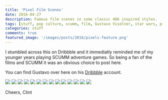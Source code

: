 ```yaml
---
title: 'Pixel Film Scenes'
date: 2016-04-27
description: Famous film scenes in some classic 486 inspired styles.
tags: [stuff, pop culture, scumm, film, Gustavo Viselner, star wars, pixels]
categories: stuff
comments: true
featured_image: '/images/posts/2016/pixels-feature.png'
---
```


I stumbled across this on Dribbble and it immediatly reminded me of my younger years playing SCUMM adventure games. So being a fan of the films and SCUMM it was an obvious choice to post here. 

You can find Gustavo over here on his [Dribbble](https://dribbble.com/viselner) account.

<div class="gallery" data-columns="3">
	<img src="/images/posts/2016/pixels-01.png">
	<img src="/images/posts/2016/pixels-02.png">
	<img src="/images/posts/2016/pixels-03.png">
	<img src="/images/posts/2016/pixels-04.png">
	<img src="/images/posts/2016/pixels-05.png">
	<img src="/images/posts/2016/pixels-06.png">
	<img src="/images/posts/2016/pixels-07.png">
	<img src="/images/posts/2016/pixels-08.png">
	<img src="/images/posts/2016/pixels-09.png">
	<img src="/images/posts/2016/pixels-10.png">
	<img src="/images/posts/2016/pixels-11.png">
	<img src="/images/posts/2016/pixels-12.png">
	<img src="/images/posts/2016/pixels-13.png">
	<img src="/images/posts/2016/pixels-14.png">
</div>

Cheers,
Clint